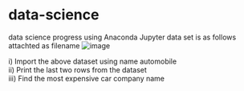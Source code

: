 # data-science
data science progress using Anaconda Jupyter
data set is as follows attachted as 
filename
![image](https://user-images.githubusercontent.com/37207830/232245515-68f27eef-bf02-43c9-96e8-8d190f664401.png)

i)	Import the above dataset using name automobile                         
ii)	Print the last two rows from the dataset     
iii)	Find the most expensive car company name                                 
